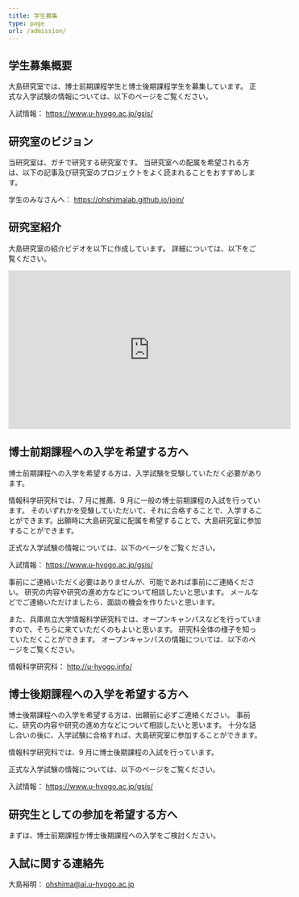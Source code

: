 ```yaml
---
title: 学生募集
type: page
url: /admission/
---
```


## 学生募集概要

<!-- 大島研究室の正式な所属は以下の通りです。 -->

<!-- 兵庫県立大学大学院応用情報科学研究科 <br />
応用情報科学専攻 <br />
高信頼情報科学コース -->

大島研究室では、博士前期課程学生と博士後期課程学生を募集しています。
正式な入学試験の情報については、以下のページをご覧ください。

入試情報： https://www.u-hyogo.ac.jp/gsis/

## 研究室のビジョン
当研究室は、ガチで研究する研究室です。
当研究室への配属を希望される方は、以下の記事及び研究室のプロジェクトをよく読まれることをおすすめします。

学生のみなさんへ： https://ohshimalab.github.io/join/

## 研究室紹介

大島研究室の紹介ビデオを以下に作成しています。
詳細については、以下をご覧ください。

<iframe width="560" height="315" src="https://www.youtube.com/embed/EG0rhj5czGc" title="YouTube video player" frameborder="0" allow="accelerometer; autoplay; clipboard-write; encrypted-media; gyroscope; picture-in-picture" allowfullscreen></iframe>




## 博士前期課程への入学を希望する方へ

博士前期課程への入学を希望する方は、入学試験を受験していただく必要があります。
<!-- 情報科学研究科では、9 月、12 月に博士前期課程の入試を行っています。 -->
情報科学研究科では、7 月に推薦、9 月に一般の博士前期課程の入試を行っています。
そのいずれかを受験していただいて、それに合格することで、入学することができます。出願時に大島研究室に配属を希望することで、大島研究室に参加することができます。

正式な入学試験の情報については、以下のページをご覧ください。

入試情報： https://www.u-hyogo.ac.jp/gsis/

事前にご連絡いただく必要はありませんが、可能であれば事前にご連絡ください。
研究の内容や研究の進め方などについて相談したいと思います。
メールなどでご連絡いただけましたら、面談の機会を作りたいと思います。
<!-- また、兵庫県立大学情報科学研究科では、毎年 2 回程度、オープンキャンパスなどを行っていますので、そちらに来ていただくのもよいと思います。 -->
また、兵庫県立大学情報科学研究科では、オープンキャンパスなどを行っていますので、そちらに来ていただくのもよいと思います。
研究科全体の様子を知っていただくことができます。
オープンキャンパスの情報については、以下のページをご覧ください。

情報科学研究科： http://u-hyogo.info/

## 博士後期課程への入学を希望する方へ

博士後期課程への入学を希望する方は、出願前に必ずご連絡ください。
事前に、研究の内容や研究の進め方などについて相談したいと思います。
十分な話し合いの後に、入学試験に合格すれば、大島研究室に参加することができます。
<!-- 情報科学研究科では、9 月、12 月に博士後期課程の入試を行っています。 -->
情報科学研究科では、9 月に博士後期課程の入試を行っています。

<!-- 4 月に入学を希望される方は、いずれの入試を受けていただいてもかまいません。
10 月に入学を希望される方は、8 月の入試を受けていただく必要があります。 -->

正式な入学試験の情報については、以下のページをご覧ください。

入試情報： https://www.u-hyogo.ac.jp/gsis/

## 研究生としての参加を希望する方へ

まずは、博士前期課程か博士後期課程への入学をご検討ください。

## 入試に関する連絡先

大島裕明： ohshima@ai.u-hyogo.ac.jp
